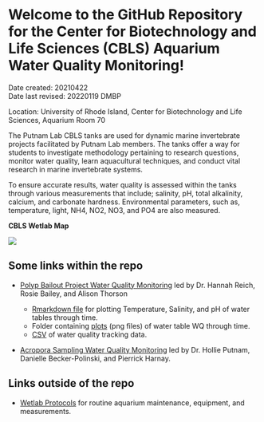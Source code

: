 
# Welcome to the GitHub Repository for the Center for Biotechnology and Life Sciences (CBLS) Aquarium Water Quality Monitoring!

Date created: 20210422  
Date last revised: 20220119 DMBP

Location: University of Rhode Island, Center for Biotechnology and Life Sciences, Aquarium Room 70

The Putnam Lab CBLS tanks are used for dynamic marine invertebrate projects facilitated by Putnam Lab members. The tanks offer a way for students to investigate methodology pertaining to research questions, monitor water quality, learn aquacultural techniques, and conduct vital research in marine invertebrate systems. 

To ensure accurate results, water quality is assessed within the tanks through various measurements that include; salinity, pH, total alkalinity, calcium, and carbonate hardness. Environmental parameters, such as, temperature, light, NH4, NO2, NO3, and PO4 are also measured. 


**CBLS Wetlab Map**

![](https://raw.githubusercontent.com/Putnam-Lab/Lab_Management/master/images/CBLS_wetlab_map.jpg)

## **Some links within the repo**
- [Polyp Bailout Project Water Quality Monitoring](https://github.com/Putnam-Lab/Lab_Management/tree/master/Lab_Resources/CBLS_Aquarium_WQ_Tracking/Polyp_Bailout_Project) led by Dr. Hannah Reich, Rosie Bailey, and Alison Thorson
    - [Rmarkdown file](https://github.com/Putnam-Lab/Lab_Management/blob/master/Lab_Resources/CBLS_Aquarium_WQ_Tracking/scripts/20210422_CBLS_WaterTables_WQ_Tracking.Rmd) for plotting Temperature, Salinity, and pH of water tables through time.
    - Folder containing [plots](https://github.com/Putnam-Lab/Lab_Management/tree/master/Lab_Resources/CBLS_Aquarium_WQ_Tracking/scripts/figures) (png files) of water table WQ through time.
    - [CSV](https://github.com/Putnam-Lab/Lab_Management/blob/master/Lab_Resources/CBLS_Aquarium_WQ_Tracking/CBLS_watertables_waterquality_tracking.csv) of water quality tracking data.
    
- [Acropora Sampling Water Quality Monitoring](https://github.com/Putnam-Lab/Lab_Management/tree/master/Lab_Resources/CBLS_Aquarium_WQ_Tracking/Acropora_Sampling_Monitoring) led by Dr. Hollie Putnam, Danielle Becker-Polinski, and Pierrick Harnay.

## **Links outside of the repo**

- [Wetlab Protocols](https://github.com/Putnam-Lab/Lab_Management/tree/master/Lab_Resources/CBLS_Wetlab_Protocols) for routine aquarium maintenance, equipment, and measurements. 

